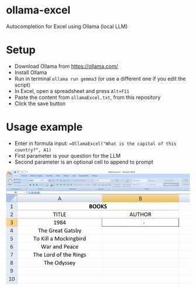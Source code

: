 # ollama-excel
Autocompletion for Excel using Ollama (local LLM)

# Setup
- Download Ollama from https://ollama.com/
- Install Ollama
- Run in terminal `ollama run gemma3` (or use a different one if you edit the script)
- In Excel, open a spreadsheet and press `Alt+F11`
- Paste the content from `ollamaExcel.txt`, from this repository
- Click the save button

# Usage example
- Enter in formula input: `=OllamaExcel("What is the capital of this country?", A1)`
- First parameter is your question for the LLM
- Second parameter is an optional cell to append to prompt

![ollama-excel](ollama-excel.gif)
